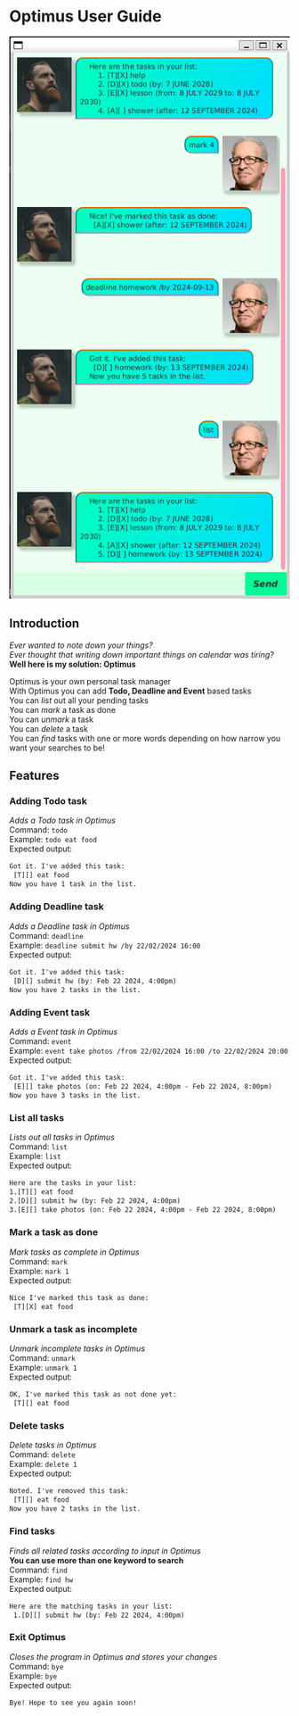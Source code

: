 # Optimus User Guide
![Ui.png](Ui.png)

## Introduction
_Ever wanted to note down your things?  
Ever thought that writing down important things on calendar was tiring?_  
**Well here is my solution: Optimus**  

Optimus is your own personal task manager  
With Optimus you can add **Todo, Deadline and Event** based tasks  
You can _list_ out all your pending tasks  
You can _mark_ a task as done  
You can _unmark_ a task   
You can _delete_ a task  
You can _find_ tasks with one or more words depending on how narrow you want your searches to be!


## Features  
### Adding Todo task

_Adds a Todo task in Optimus_  
Command: `todo`  
Example: `todo eat food`  
Expected output:
```
Got it. I've added this task:  
 [T][] eat food  
Now you have 1 task in the list.
```
### Adding Deadline task 

_Adds a Deadline task in Optimus_  
Command: `deadline`  
Example: `deadline submit hw /by 22/02/2024 16:00`  
Expected output:
```
Got it. I've added this task:  
 [D][] submit hw (by: Feb 22 2024, 4:00pm)  
Now you have 2 tasks in the list.
```

### Adding Event task

_Adds a Event task in Optimus_  
Command: `event`  
Example: `event take photos /from 22/02/2024 16:00 /to 22/02/2024 20:00`  
Expected output:
```
Got it. I've added this task:  
 [E][] take photos (on: Feb 22 2024, 4:00pm - Feb 22 2024, 8:00pm)  
Now you have 3 tasks in the list.
```

### List all tasks
_Lists out all tasks in Optimus_  
Command: `list`  
Example: `list`  
Expected output:
```
Here are the tasks in your list:  
1.[T][] eat food 
2.[D][] submit hw (by: Feb 22 2024, 4:00pm)
3.[E][] take photos (on: Feb 22 2024, 4:00pm - Feb 22 2024, 8:00pm)  
```
### Mark a task as done
_Mark tasks as complete in Optimus_  
Command: `mark`  
Example: `mark 1`  
Expected output:
```
Nice I've marked this task as done:
 [T][X] eat food
```
### Unmark a task as incomplete
_Unmark incomplete tasks in Optimus_  
Command: `unmark`  
Example: `unmark 1`  
Expected output:
```
OK, I've marked this task as not done yet:
 [T][] eat food
```
### Delete tasks
_Delete tasks in Optimus_  
Command: `delete`  
Example: `delete 1`  
Expected output:
```
Noted. I've removed this task:  
 [T][] eat food  
Now you have 2 tasks in the list.
```
### Find tasks

_Finds all related tasks according to input in Optimus_  
**You can use more than one keyword to search**  
Command: `find`  
Example: `find hw`  
Expected output:
```
Here are the matching tasks in your list:
 1.[D][] submit hw (by: Feb 22 2024, 4:00pm)
```
### Exit Optimus
_Closes the program in Optimus and stores your changes_  
Command: `bye`  
Example: `bye`  
Expected output:
```
Bye! Hope to see you again soon!
```
